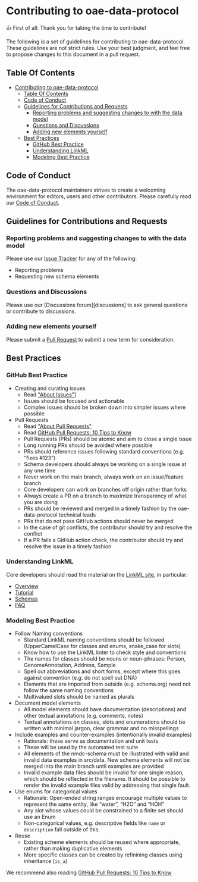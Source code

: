 # Contributing to oae-data-protocol

:+1: First of all: Thank you for taking the time to contribute!

The following is a set of guidelines for contributing to
oae-data-protocol. These guidelines are not strict rules.
Use your best judgment, and feel free to propose changes to this document
in a pull request.

## Table Of Contents

- [Contributing to oae-data-protocol](#contributing-to-oae-data-protocol)
  - [Table Of Contents](#table-of-contents)
  - [Code of Conduct](#code-of-conduct)
  - [Guidelines for Contributions and Requests](#guidelines-for-contributions-and-requests)
    - [Reporting problems and suggesting changes to with the data model](#reporting-problems-and-suggesting-changes-to-with-the-data-model)
    - [Questions and Discussions](#questions-and-discussions)
    - [Adding new elements yourself](#adding-new-elements-yourself)
  - [Best Practices](#best-practices)
    - [GitHub Best Practice](#github-best-practice)
    - [Understanding LinkML](#understanding-linkml)
    - [Modeling Best Practice](#modeling-best-practice)

<a id="code-of-conduct"></a>

## Code of Conduct

The oae-data-protocol maintainers strives to create a
welcoming environment for editors, users and other contributors.
Please carefully read our [Code of Conduct](CODE_OF_CONDUCT.md).

<a id="contributions"></a>

## Guidelines for Contributions and Requests

<a id="reporting-issues"></a>

### Reporting problems and suggesting changes to with the data model

Please use our [Issue Tracker][issues] for any of the following:

- Reporting problems
- Requesting new schema elements

<a id="questions-and-discussions"></a>

### Questions and Discussions

Please use our [Discussions forum][discussions] to ask general questions or contribute to discussions.

<a id="adding-elements"></a>

### Adding new elements yourself

Please submit a [Pull Request][pulls] to submit a new term for consideration.

<a id="best-practices"></a>

## Best Practices

<a id="great-issues"></a>

### GitHub Best Practice

- Creating and curating issues
  - Read ["About Issues"][about-issues]]
  - Issues should be focused and actionable
  - Complex issues should be broken down into simpler issues where possible
- Pull Requests
  - Read ["About Pull Requests"][about-pulls]
  - Read [GitHub Pull Requests: 10 Tips to Know](https://blog.mergify.com/github-pull-requests-10-tips-to-know/)
  - Pull Requests (PRs) should be atomic and aim to close a single issue
  - Long running PRs should be avoided where possible
  - PRs should reference issues following standard conventions (e.g. “fixes #123”)
  - Schema developers should always be working on a single issue at any one time
  - Never work on the main branch, always work on an issue/feature branch
  - Core developers can work on branches off origin rather than forks
  - Always create a PR on a branch to maximize transparency of what you are doing
  - PRs should be reviewed and merged in a timely fashion by the oae-data-protocol technical leads
  - PRs that do not pass GitHub actions should never be merged
  - In the case of git conflicts, the contributor should try and resolve the conflict
  - If a PR fails a GitHub action check, the contributor should try and resolve the issue in a timely fashion

### Understanding LinkML

Core developers should read the material on the [LinkML site](https://linkml.io/linkml), in particular:

- [Overview](https://linkml.io/linkml/intro/overview.html)
- [Tutorial](https://linkml.io/linkml/intro/tutorial.html)
- [Schemas](https://linkml.io/linkml/schemas/index.html)
- [FAQ](https://linkml.io/linkml/faq/index.html)

### Modeling Best Practice

- Follow Naming conventions
  - Standard LinkML naming conventions should be followed (UpperCamelCase for classes and enums, snake_case for slots)
  - Know how to use the LinkML linter to check style and conventions
  - The names for classes should be nouns or noun-phrases: Person, GenomeAnnotation, Address, Sample
  - Spell out abbreviations and short forms, except where this goes against convention (e.g. do not spell out DNA)
  - Elements that are imported from outside (e.g. schema.org) need not follow the same naming conventions
  - Multivalued slots should be named as plurals
- Document model elements
  - All model elements should have documentation (descriptions) and other textual annotations (e.g. comments, notes)
  - Textual annotations on classes, slots and enumerations should be written with minimal jargon, clear grammar and no misspellings
- Include examples and counter-examples (intentionally invalid examples)
  - Rationale: these serve as documentation and unit tests
  - These will be used by the automated test suite
  - All elements of the nmdc-schema must be illustrated with valid and invalid data examples in src/data. New schema elements will not be merged into the main branch until examples are provided
  - Invalid example data files should be invalid for one single reason, which should be reflected in the filename. It should be possible to render the invalid example files valid by addressing that single fault.
- Use enums for categorical values
  - Rationale: Open-ended string ranges encourage multiple values to represent the same entity, like “water”, “H2O” and “HOH”
  - Any slot whose values could be constrained to a finite set should use an Enum
  - Non-categorical values, e.g. descriptive fields like `name` or `description` fall outside of this.
- Reuse
  - Existing scheme elements should be reused where appropriate, rather than making duplicative elements
  - More specific classes can be created by refinining classes using inheritance (`is_a`)

[about-branches]: https://docs.github.com/en/pull-requests/collaborating-with-pull-requests/proposing-changes-to-your-work-with-pull-requests/about-branches
[about-issues]: https://docs.github.com/en/issues/tracking-your-work-with-issues/about-issues
[about-pulls]: https://docs.github.com/en/pull-requests/collaborating-with-pull-requests/proposing-changes-to-your-work-with-pull-requests/about-pull-requests
[issues]: https://github.com/clevinson/oae-data-protocol/issues/
[pulls]: https://github.com/clevinson/oae-data-protocol/pulls/

We recommend also reading [GitHub Pull Requests: 10 Tips to Know](https://blog.mergify.com/github-pull-requests-10-tips-to-know/)
